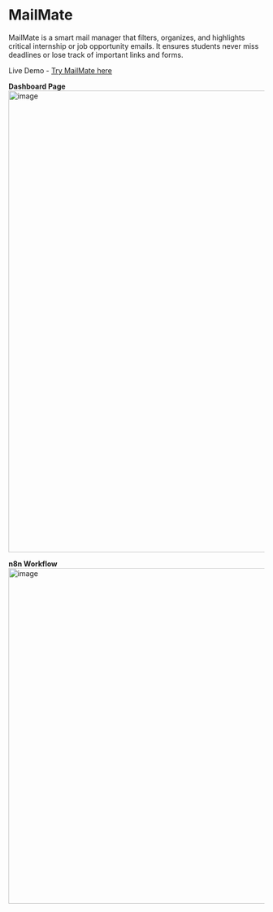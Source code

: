 # MailMate  
MailMate is a smart mail manager that filters, organizes, and highlights critical internship or job opportunity emails. It ensures students never miss deadlines or lose track of important links and forms.

Live Demo - [Try MailMate here](https://mindmate-sheet-spy.lovable.app/)

**Dashboard Page**  
<img width="1858" height="908" alt="image" src="https://github.com/user-attachments/assets/5256ec68-251b-4efb-be5c-99bb8b5e9916" />
 
**n8n Workflow**  
<img width="1377" height="660" alt="image" src="https://github.com/user-attachments/assets/72def339-2724-4259-8b84-d13077ee8dae" />

 

